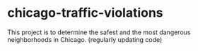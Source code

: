 # chicago-traffic-violations
This project is to determine the safest and the most dangerous neighborhoods in Chicago.
(regularly updating code)
